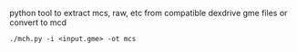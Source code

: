 
python tool to extract mcs, raw, etc from compatible dexdrive gme files or convert to mcd

```
./mch.py -i <input.gme> -ot mcs
```